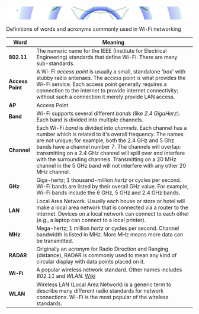 ﻿![Lexicon](../HelpImages/Help_Header.png)

Definitions of words and acronyms commonly used in Wi-Fi networking

|Word|Meaning|
|-----|-----|
|**802.11**|The numeric name for the IEEE (Institute for Electrical Engineering) standards that define Wi-Fi. There are many sub-standards.
|**Access Point**|A Wi-Fi *access point* is usually a small, standalone 'box' with stubby radio antenaes. The access point is what provides the Wi-Fi service. Each access point generally requires a connection to the internet to provide internet connectivity; without such a connection it merely provide LAN access.
|**AP**|Access Point
|**Band**|Wi-Fi supports several different *bands* (like *2.4 GigaHerz*). Each band is divided into multiple channels.
|**Channel**|Each Wi-Fi *band* is divided into *channels*. Each channel has a number which is related to it's overall frequency. The names are not unique; for example, both the 2.4 GHz and 5 Ghz bands have a channel number 7. The channels will overlap: transmitting on a 2.4 GHz channel will spill over and interfere with the surrounding channels. Transmitting on a 20 MHz channel in the 5 GHz band will not interfere with any other 20 MHz channel.
|**GHz**|Giga-hertz; 1 thousand-million *hertz* or cycles per second. Wi-Fi bands are listed by their overall GHz value. For example, Wi-Fi bands include the 6 GHz, 5 GHz and 2.4 GHz bands.
|**LAN**|Local Area Network. Usually each house or store or hotel will make a local area network that is connected via a router to the internet. Devices on a local network can connect to each other (e.g., a laptop can connect to a local printer).
|**MHz**|Mega-hertz; 1 million *hertz* or cycles per second. Channel bandwidth is listed in MHz. More MHz means more data can be transmitted.
|**RADAR**|Originally an acronym for Radio Direction and Ranging (distance), RADAR is commonly used to mean any kind of circular display with data points placed on it.
|**Wi-Fi**|A popular wireless network standard. Other names includes  *802.11* and *WLAN*. [Wiki](https://en.wikipedia.org/wiki/Wi-Fi)
|**WLAN**|Wireless LAN (Local Area Network) is a generic term to describe many different radio standards for network connections. Wi-Fi is the most popular of the wireless standards.

